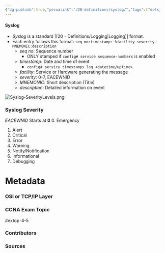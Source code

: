 ```yaml
---
{"dg-publish":true,"permalink":"/20-definitions/syslog/","tags":["defs_ccna"]}
---
```


#### Syslog
- *Syslog* is a standard [[20 - Definitions/Logging\|Logging]] format. 
- Each entry follows this format: `seq no:timestamp: %facility-severity-MNEMONIC:description`
	- *seq no*: Sequence number
		- ONLY stamped if `config# service sequence-numbers` is enabled
	- *timestamp*: Date and time of event
		- `config# service timestamps log <datetime/uptime>`
	- *facility*: Service or Hardware generating the message
	- *severity*: 0-7, EACEWNID
	- *MNEMONIC*: Short description (Title)
	- *description*: Detailed information on event

![Syslog-SeverityLevels.png](/img/user/CCNA/Attachments/Syslog-SeverityLevels.png)


### Syslog Severity
*EACEWNID* Starts at **0**
0. Emergency
1. Alert
2. Critical
3. Error
4. Warning
5. Notify/Notification
6. Informational
7. Debugging


# Metadata
### OSI or TCP/IP Layer

### CCNA Exam Topic
#extop-4-5 
### Contributors

### Sources
